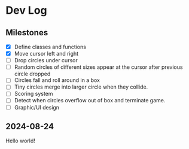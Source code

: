 # Dev Log

## Milestones

- [X] Define classes and functions
- [X] Move cursor left and right
- [ ] Drop circles under cursor
- [ ] Random circles of different sizes appear at the cursor after previous circle dropped
- [ ] Circles fall and roll around in a box
- [ ] Tiny circles merge into larger circle when they collide.
- [ ] Scoring system
- [ ] Detect when circles overflow out of box and terminate game.
- [ ] Graphic/UI design

## 2024-08-24

Hello world!
